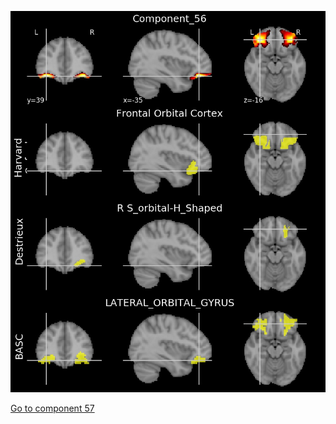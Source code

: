 ![56](preliminary/56.jpg "Component 56")

[Go to component 57](https://parietal-inria.github.io/MODL_atlas/256/57 "Component 57")
